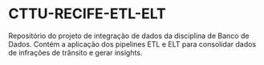 # CTTU-RECIFE-ETL-ELT
Repositório do projeto de integração de dados da disciplina de Banco de Dados. Contém a aplicação dos pipelines ETL e ELT para consolidar dados de infrações de trânsito e gerar insights.
